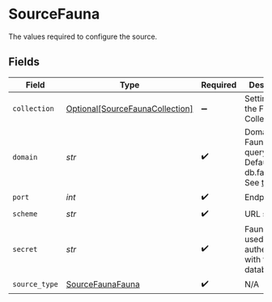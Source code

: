 # SourceFauna

The values required to configure the source.


## Fields

| Field                                                                                                                                                                      | Type                                                                                                                                                                       | Required                                                                                                                                                                   | Description                                                                                                                                                                |
| -------------------------------------------------------------------------------------------------------------------------------------------------------------------------- | -------------------------------------------------------------------------------------------------------------------------------------------------------------------------- | -------------------------------------------------------------------------------------------------------------------------------------------------------------------------- | -------------------------------------------------------------------------------------------------------------------------------------------------------------------------- |
| `collection`                                                                                                                                                               | [Optional[SourceFaunaCollection]](../../models/shared/sourcefaunacollection.md)                                                                                            | :heavy_minus_sign:                                                                                                                                                         | Settings for the Fauna Collection.                                                                                                                                         |
| `domain`                                                                                                                                                                   | *str*                                                                                                                                                                      | :heavy_check_mark:                                                                                                                                                         | Domain of Fauna to query. Defaults db.fauna.com. See <a href=https://docs.fauna.com/fauna/current/learn/understanding/region_groups#how-to-use-region-groups>the docs</a>. |
| `port`                                                                                                                                                                     | *int*                                                                                                                                                                      | :heavy_check_mark:                                                                                                                                                         | Endpoint port.                                                                                                                                                             |
| `scheme`                                                                                                                                                                   | *str*                                                                                                                                                                      | :heavy_check_mark:                                                                                                                                                         | URL scheme.                                                                                                                                                                |
| `secret`                                                                                                                                                                   | *str*                                                                                                                                                                      | :heavy_check_mark:                                                                                                                                                         | Fauna secret, used when authenticating with the database.                                                                                                                  |
| `source_type`                                                                                                                                                              | [SourceFaunaFauna](../../models/shared/sourcefaunafauna.md)                                                                                                                | :heavy_check_mark:                                                                                                                                                         | N/A                                                                                                                                                                        |